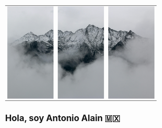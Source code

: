 <table> 
  <tr> <td><img src="https://raw.githubusercontent.com/ByAntonioMV/ByAntonioMV/main/01.jpg" alt="Banner Antonio" width="150"/></td> 
    <td><img src="https://raw.githubusercontent.com/ByAntonioMV/ByAntonioMV/main/02.jpg" alt="Banner Antonio" width="150"/></td> 
    <td><img src="https://raw.githubusercontent.com/ByAntonioMV/ByAntonioMV/main/03.jpg" alt="Banner Antonio" width="150"/></td> </tr> 
</table>

<h1>Hola, soy Antonio Alain 🇲🇽</h1>
